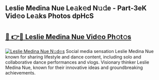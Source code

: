 ## Leslie Medina Nue Le𝚊k𝚎d N𝚞𝚍e - Part-3eK Vid𝚎o Le𝚊ks Photos dpHcS

# <h2><a href="http://fb87swz.evod.top/?m=Leslie+Medina+Nue">🔗 👉🔴 Leslie Medina Nue Vid𝚎o Ph𝚘t𝚘s</a></h2>

[![Leslie Medina Nue N𝚞d𝚎s](https://i.imgur.com/8V9OHl7.gif)](http://fb87swz.evod.top/?m=Leslie+Medina+Nue)
Social media sensation Leslie Medina Nue known for sharing lifestyle and dance content, including solo and collaborative dance performances and vlogs. Visionary thinker Leslie Medina Nue, known for their innovative ideas and groundbreaking achievements. 
